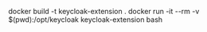 docker build -t keycloak-extension .
docker run -it --rm -v $(pwd):/opt/keycloak keycloak-extension bash